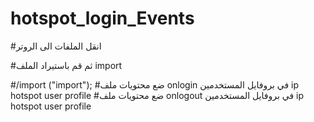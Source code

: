 # hotspot_login_Events
#انقل الملفات الى الروتر 

#ثم قم باستيراد الملف import

#/import ("import");
#ضع محتويات ملف onlogin في بروفايل المستخدمين ip hotspot user profile
#ضع محتويات ملف onlogout في بروفايل المستخدمين ip hotspot user profile
